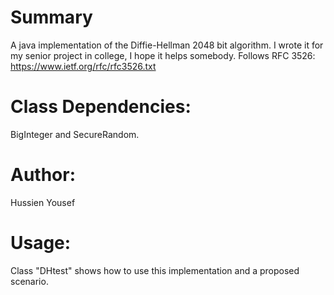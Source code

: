 # Summary
A java implementation of the Diffie-Hellman 2048 bit algorithm. I wrote it for my senior project in college, I hope it helps somebody.
Follows RFC 3526: https://www.ietf.org/rfc/rfc3526.txt

# Class Dependencies:
BigInteger and SecureRandom.

# Author:
Hussien Yousef

# Usage:
Class "DHtest" shows how to use this implementation and a proposed scenario.
